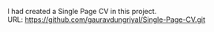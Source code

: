 I had created a Single Page CV in this project.
<br>
URL: https://github.com/gauravdungriyal/Single-Page-CV.git
